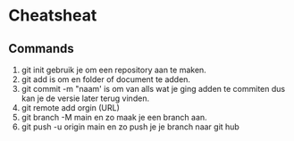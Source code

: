 # Cheatsheat

## Commands
1. git init gebruik je om een repository aan te maken.
2. git add is om en folder of document te adden.
3. git commit -m "naam' is om van alls wat je ging adden te commiten dus kan je de versie later terug vinden.
4. git remote add orgin (URL)
5. git branch -M main en zo maak je een branch aan.
6. git push -u origin main en zo push je je branch naar git hub

   